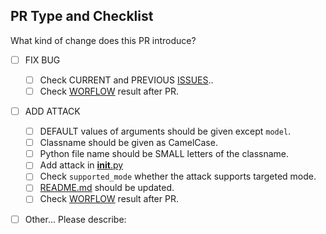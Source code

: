 ## PR Type and Checklist
What kind of change does this PR introduce?

<!-- Please check the one that applies to this PR using "x". -->

- [ ] FIX BUG
	- [ ] Check CURRENT and PREVIOUS [ISSUES](https://github.com/Harry24k/adversarial-attacks-pytorch/issues)..
	- [ ] Check [WORFLOW](https://github.com/Harry24k/adversarial-attacks-pytorch/actions) result  after PR.
- [ ] ADD ATTACK
	- [ ] DEFAULT values of arguments should be given except `model`.
	- [ ] Classname should be given as CamelCase.
	- [ ] Python file name should be SMALL letters of the classname.
	- [ ] Add attack in [__init__.py](https://github.com/Harry24k/adversarial-attacks-pytorch/blob/master/torchattacks/__init__.py)
	- [ ] Check `supported_mode` whether the attack supports targeted mode.
	- [ ] [README.md](https://github.com/Harry24k/adversarial-attacks-pytorch/blob/master/README.md)  should be updated.
	- [ ] Check [WORFLOW](https://github.com/Harry24k/adversarial-attacks-pytorch/actions) result  after PR.
- [ ] Other... Please describe:

